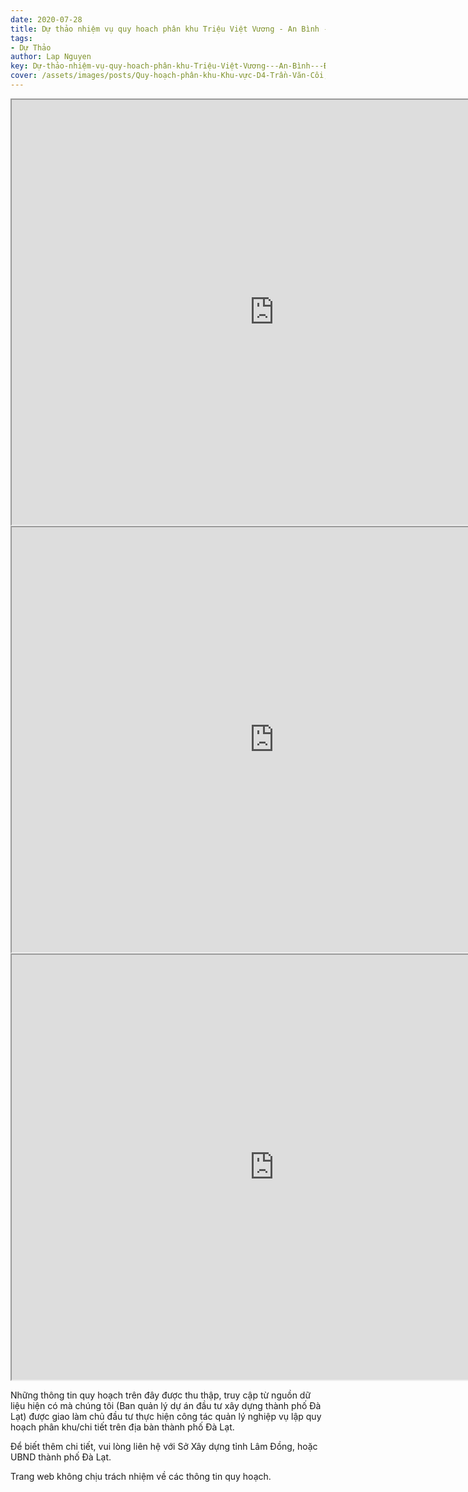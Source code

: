 ```yaml
---
date: 2020-07-28
title: Dự thảo nhiệm vụ quy hoach phân khu Triệu Việt Vương - An Bình - Đống Đa (Khu D2), Phường 3
tags:
- Dự Thảo
author: Lap Nguyen
key: Dự-thảo-nhiệm-vụ-quy-hoach-phân-khu-Triệu-Việt-Vương---An-Bình---Đống-Đa
cover: /assets/images/posts/Quy-hoạch-phân-khu-Khu-vực-D4-Trần-Văn-Côi,-Nguyễn-An-Ninh,-Ngô-Quyền,-Cao-Thắng,-P5,6,7.png.png
---
```


<iframe src="https://drive.google.com/file/d/14iYYmeHd74a4O67FMKrZtOKW39mjBqRj/preview" width="840" height="680"></iframe>
<iframe src="https://drive.google.com/file/d/1JRR_4JZUESO2gux5LuvTbKm8OztIXGrb/preview" width="840" height="680"></iframe>
<iframe src="https://drive.google.com/file/d/1k3RwHjkNZYVjgLGBH5m8fj45GXgzV6tT/preview" width="840" height="680"></iframe>

Những thông tin quy hoạch trên đây được thu thập, truy cập từ nguồn dữ liệu hiện có mà chúng tôi 
(Ban quản lý dự án đầu tư xây dựng thành phố Đà Lạt) được giao làm chủ đầu tư thực hiện công tác quản lý nghiệp vụ 
lập quy hoạch phân khu/chi tiết trên địa bàn thành phố Đà Lạt.

Để biết thêm chi tiết, vui lòng liên hệ với Sở Xây dựng tỉnh Lâm Đồng, hoặc UBND thành phố Đà Lạt.

Trang web không chịu trách nhiệm về các thông tin quy hoạch.
